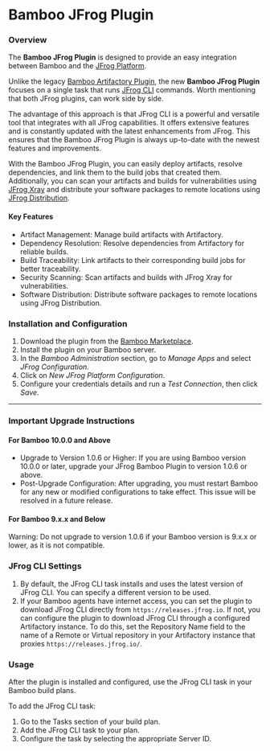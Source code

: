 # Bamboo JFrog Plugin

### Overview

The **Bamboo JFrog Plugin** is designed to provide an easy integration between Bamboo and the [JFrog Platform](https://jfrog.com/solution-sheet/jfrog-platform/).

Unlike the legacy [Bamboo Artifactory Plugin](https://plugins.atlassian.com/plugin/details/27818), the new **Bamboo JFrog Plugin** focuses on a single task that runs [JFrog CLI](https://docs.jfrog-applications.jfrog.io/jfrog-applications/jfrog-cli) commands. Worth mentioning that both JFrog plugins, can work side by side.

The advantage of this approach is that JFrog CLI is a powerful and versatile tool that integrates with all JFrog capabilities. It offers extensive features and is constantly updated with the latest enhancements from JFrog. This ensures that the Bamboo JFrog Plugin is always up-to-date with the newest features and improvements.

With the Bamboo JFrog Plugin, you can easily deploy artifacts, resolve dependencies, and link them to the build jobs that created them. Additionally, you can scan your artifacts and builds for vulnerabilities using [JFrog Xray](https://jfrog.com/xray/) and distribute your software packages to remote locations using [JFrog Distribution](https://jfrog.com/distribution/).

#### Key Features

* Artifact Management: Manage build artifacts with Artifactory.
* Dependency Resolution: Resolve dependencies from Artifactory for reliable builds.
* Build Traceability: Link artifacts to their corresponding build jobs for better traceability.
* Security Scanning: Scan artifacts and builds with JFrog Xray for vulnerabilities.
* Software Distribution: Distribute software packages to remote locations using JFrog Distribution.

### Installation and Configuration

1. Download the plugin from the [Bamboo Marketplace](https://marketplace.atlassian.com/).&#x20;
2. Install the plugin on your Bamboo server.
3. In the _Bamboo Administration_ section, go to _Manage Apps_ and select _JFrog Configuration_.
4. Click on _New JFrog Platform Configuration_.
5. Configure your credentials details and run a _Test Connection_, then click _Save_.

***

### Important Upgrade Instructions

#### For Bamboo 10.0.0 and Above

* Upgrade to Version 1.0.6 or Higher: If you are using Bamboo version 10.0.0 or later, upgrade your JFrog Bamboo Plugin to version 1.0.6 or above.
* Post-Upgrade Configuration: After upgrading, you must restart Bamboo for any new or modified configurations to take effect. This issue will be resolved in a future release.

#### For Bamboo 9.x.x and Below

Warning: Do not upgrade to version 1.0.6 if your Bamboo version is 9.x.x or lower, as it is not compatible.

### JFrog CLI Settings

1. By default, the JFrog CLI task installs and uses the latest version of JFrog CLI. You can specify a different version to be used.
2.  If your Bamboo agents have internet access, you can set the plugin to download JFrog CLI directly from `https://releases.jfrog.io`. If not, you can configure the plugin to download JFrog CLI through a configured Artifactory instance. To do this, set the Repository Name field to the name of a Remote or Virtual repository in your Artifactory instance that proxies `https://releases.jfrog.io/`.



### Usage

After the plugin is installed and configured, use the JFrog CLI task in your Bamboo build plans.

To add the JFrog CLI task:

1. Go to the Tasks section of your build plan.
2. Add the JFrog CLI task to your plan.
3. Configure the task by selecting the appropriate Server ID.
